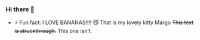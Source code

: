 ### Hi there 👋

- ⚡ Fun fact: I LOVE BANANAS!!!!
😼 That is my lovely kitty Margo
~~This text is struckthrough.~~ This one isn’t.
